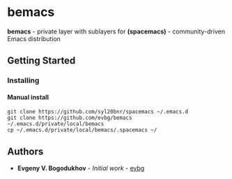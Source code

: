 # bemacs

**bemacs** - private layer with sublayers for **(spacemacs)** - community-driven Emacs distribution

## Getting Started

### Installing

#### Manual install
```
git clone https://github.com/syl20bnr/spacemacs ~/.emacs.d
git clone https://github.com/evbg/bemacs ~/.emacs.d/private/local/bemacs
cp ~/.emacs.d/private/local/bemacs/.spacemacs ~/
```

## Authors

* **Evgeny V. Bogodukhov** - *Initial work* - [evbg](https://github.com/evbg)
